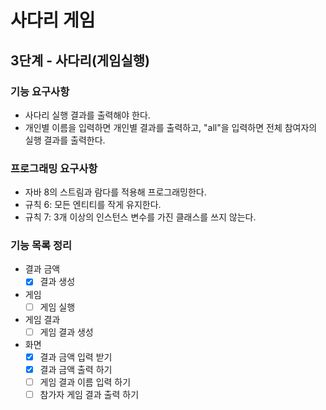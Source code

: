 # 사다리 게임

## 3단계 - 사다리(게임실행)

### 기능 요구사항
- 사다리 실행 결과를 출력해야 한다.
- 개인별 이름을 입력하면 개인별 결과를 출력하고, "all"을 입력하면 전체 참여자의 실행 결과를 출력한다.

### 프로그래밍 요구사항

- 자바 8의 스트림과 람다를 적용해 프로그래밍한다.
- 규칙 6: 모든 엔티티를 작게 유지한다.
- 규칙 7: 3개 이상의 인스턴스 변수를 가진 클래스를 쓰지 않는다.

### 기능 목록 정리
- 결과 금액
  - [x] 결과 생성
- 게임
  - [ ] 게임 실행
- 게임 결과
  - [ ] 게임 결과 생성
- 화면
  - [x] 결과 금액 입력 받기
  - [x] 결과 금액 출력 하기
  - [ ] 게임 결과 이름 입력 하기
  - [ ] 참가자 게임 결과 출력 하기